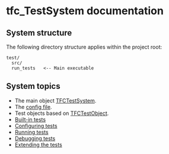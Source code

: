 # tfc_TestSystem documentation

## System structure
The following directory structure applies within the project root:
```
test/
  src/
  run_tests   <-- Main executable
```

## System topics

- The main object [TFCTestSystem](A01_TFCTestSystem.md).
- The [config file](A02_ConfigFile.md).
- Test objects based on [TFCTestObject](A03_TFCTestObject.md).
- [Built-in tests](A04_Built_in_tests.md)
- [Configuring tests](A05_ConfiguringTests.md)
- [Running tests](A06_RunningTests.md)
- [Debugging tests](A07_Debugging.md)
- [Extending the tests](A08_Extensions.md)
